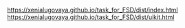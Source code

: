 https://xenialugovaya.github.io/task_for_FSD/dist/index.html<br>
https://xenialugovaya.github.io/task_for_FSD/dist/uikit.html
